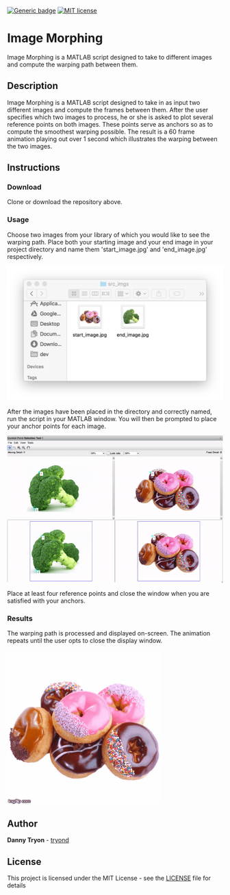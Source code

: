 [![Generic badge](https://img.shields.io/badge/build-passing-<COLOR>.svg)](https://shields.io/)
[![MIT license](https://img.shields.io/badge/License-MIT-blue.svg)](https://lbesson.mit-license.org/)

# Image Morphing

Image Morphing is a MATLAB script designed to take to different images and compute the warping path between them.

## Description

Image Morphing is a MATLAB script designed to take in as input two different images and compute the frames between them. After the user specifies which two images to process, he or she is asked to plot several reference points on both images. These points serve as anchors so as to compute the smoothest warping possible. The result is a 60 frame animation playing out over 1 second which illustrates the warping between the two images.

## Instructions

### Download

Clone or download the repository above.

### Usage

Choose two images from your library of which you would like to see the warping path. Place both your starting image and your end image in your project directory and name them 'start_image.jpg' and 'end_image.jpg' respectively.

![Directory Image](res/directory_2.png?raw=true "Image that shows directory screen")

After the images have been placed in the directory and correctly named, run the script in your MATLAB window. You will then be prompted to place your anchor points for each image.

![Sequence gif](res/anchor_anim_2.gif?raw=true "Animation that shows a user selecting anchor points")

Place at least four reference points and close the window when you are satisfied with your anchors.

### Results

The warping path is processed and displayed on-screen. The animation repeats until the user opts to close the display window.

![Warping gif](res/bronut_anim.gif?raw=true "Animation that shows broccoli morphing into a donut")

## Author

**Danny Tryon** - [tryond](https://github.com/tryond?tab=repositories)

## License

This project is licensed under the MIT License - see the [LICENSE](LICENSE) file for details


